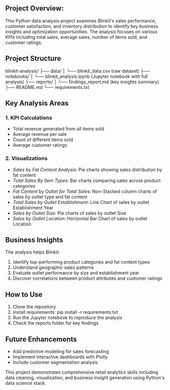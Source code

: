 ## Project Overview:
This Python data analysis project examines Blinkit's sales performance, customer satisfaction, and inventory distribution to identify key business insights and optimization opportunities. The analysis focuses on various KPIs including total sales, average sales, number of items sold, and customer ratings.

## Project Structure
blinkit-analysis/
├── data/
│   └── blinkit_data.csv (raw dataset)
├── notebooks/
│   └── blinkit_analysis.ipynb (Jupyter notebook with full analysis)
├── reports/
│   └── findings_report.md (key insights summary)
├── README.md
└── requirements.txt

## Key Analysis Areas
### 1. KPI Calculations
- Total revenue generated from all items sold
- Average revenue per sale
- Count of different items sold
- Average customer ratings

### 2. Visualizations
- *Sales by Fat Content Analysis*: Pie charts showing sales distribution by fat content
- *Total Sales By Item Types*: Bar charts comparing sales across product categories
- *Fat Content by Outlet for Total Sales*: Non-Stacked column charts of sales by outlet type and fat content
- *Total Sales by Outlet Establishment*: Line Chart of sales by outlet Establishment Year
- *Sales by Outlet Size*: Pie charts of sales by outlet Size
- *Sales by Outlet Location*: Horizontal Bar Chart  of sales by outlet Location

## Business Insights
The analysis helps Blinkit:
1. Identify top-performing product categories and fat content types
2. Understand geographic sales patterns
3. Evaluate outlet performance by size and establishment year
4. Discover correlations between product attributes and customer ratings

## How to Use
1. Clone the repository
2. Install requirements: pip install -r requirements.txt
3. Run the Jupyter notebook to reproduce the analysis
4. Check the reports folder for key findings

## Future Enhancements
- Add predictive modeling for sales forecasting
- Implement interactive dashboards with Plotly
- Include customer segmentation analysis

This project demonstrates comprehensive retail analytics skills including data cleaning, visualization, and business insight generation using Python's data science stack.
